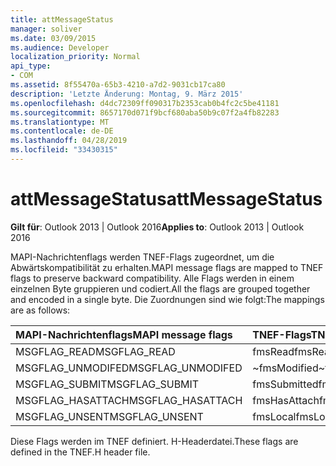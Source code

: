 ```yaml
---
title: attMessageStatus
manager: soliver
ms.date: 03/09/2015
ms.audience: Developer
localization_priority: Normal
api_type:
- COM
ms.assetid: 8f55470a-65b3-4210-a7d2-9031cb17ca80
description: 'Letzte Änderung: Montag, 9. März 2015'
ms.openlocfilehash: d4dc72309ff090317b2353cab0b4fc2c5be41181
ms.sourcegitcommit: 8657170d071f9bcf680aba50b9c07f2a4fb82283
ms.translationtype: MT
ms.contentlocale: de-DE
ms.lasthandoff: 04/28/2019
ms.locfileid: "33430315"
---
```

# <a name="attmessagestatus"></a><span data-ttu-id="62182-103">attMessageStatus</span><span class="sxs-lookup"><span data-stu-id="62182-103">attMessageStatus</span></span>

  
  
<span data-ttu-id="62182-104">**Gilt für**: Outlook 2013 | Outlook 2016</span><span class="sxs-lookup"><span data-stu-id="62182-104">**Applies to**: Outlook 2013 | Outlook 2016</span></span> 
  
<span data-ttu-id="62182-105">MAPI-Nachrichtenflags werden TNEF-Flags zugeordnet, um die Abwärtskompatibilität zu erhalten.</span><span class="sxs-lookup"><span data-stu-id="62182-105">MAPI message flags are mapped to TNEF flags to preserve backward compatibility.</span></span> <span data-ttu-id="62182-106">Alle Flags werden in einem einzelnen Byte gruppieren und codiert.</span><span class="sxs-lookup"><span data-stu-id="62182-106">All the flags are grouped together and encoded in a single byte.</span></span> <span data-ttu-id="62182-107">Die Zuordnungen sind wie folgt:</span><span class="sxs-lookup"><span data-stu-id="62182-107">The mappings are as follows:</span></span>
  
|<span data-ttu-id="62182-108">**MAPI-Nachrichtenflags**</span><span class="sxs-lookup"><span data-stu-id="62182-108">**MAPI message flags**</span></span>|<span data-ttu-id="62182-109">**TNEF-Flags**</span><span class="sxs-lookup"><span data-stu-id="62182-109">**TNEF flags**</span></span>|
|:-----|:-----|
|<span data-ttu-id="62182-110">MSGFLAG_READ</span><span class="sxs-lookup"><span data-stu-id="62182-110">MSGFLAG_READ</span></span>  <br/> |<span data-ttu-id="62182-111">fmsRead</span><span class="sxs-lookup"><span data-stu-id="62182-111">fmsRead</span></span>  <br/> |
|<span data-ttu-id="62182-112">MSGFLAG_UNMODIFED</span><span class="sxs-lookup"><span data-stu-id="62182-112">MSGFLAG_UNMODIFED</span></span>  <br/> |<span data-ttu-id="62182-113">~fmsModified</span><span class="sxs-lookup"><span data-stu-id="62182-113">~fmsModified</span></span>  <br/> |
|<span data-ttu-id="62182-114">MSGFLAG_SUBMIT</span><span class="sxs-lookup"><span data-stu-id="62182-114">MSGFLAG_SUBMIT</span></span>  <br/> |<span data-ttu-id="62182-115">fmsSubmitted</span><span class="sxs-lookup"><span data-stu-id="62182-115">fmsSubmitted</span></span>  <br/> |
|<span data-ttu-id="62182-116">MSGFLAG_HASATTACH</span><span class="sxs-lookup"><span data-stu-id="62182-116">MSGFLAG_HASATTACH</span></span>  <br/> |<span data-ttu-id="62182-117">fmsHasAttach</span><span class="sxs-lookup"><span data-stu-id="62182-117">fmsHasAttach</span></span>  <br/> |
|<span data-ttu-id="62182-118">MSGFLAG_UNSENT</span><span class="sxs-lookup"><span data-stu-id="62182-118">MSGFLAG_UNSENT</span></span>  <br/> |<span data-ttu-id="62182-119">fmsLocal</span><span class="sxs-lookup"><span data-stu-id="62182-119">fmsLocal</span></span>  <br/> |
   
<span data-ttu-id="62182-120">Diese Flags werden im TNEF definiert. H-Headerdatei.</span><span class="sxs-lookup"><span data-stu-id="62182-120">These flags are defined in the TNEF.H header file.</span></span>
  

